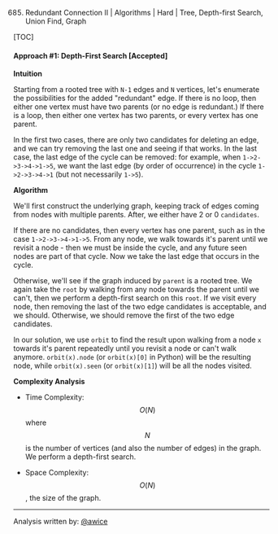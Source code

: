 685. Redundant Connection II | Algorithms | Hard | Tree, Depth-first Search, Union Find, Graph

[TOC]

#### Approach #1: Depth-First Search [Accepted]

**Intuition**

Starting from a rooted tree with `N-1` edges and `N` vertices, let's enumerate the possibilities for the added "redundant" edge.  If there is no loop, then either one vertex must have two parents (or no edge is redundant.)  If there is a loop, then either one vertex has two parents, or every vertex has one parent.

In the first two cases, there are only two candidates for deleting an edge, and we can try removing the last one and seeing if that works.  In the last case, the last edge of the cycle can be removed: for example, when `1->2->3->4->1->5`, we want the last edge (by order of occurrence) in the cycle `1->2->3->4->1` (but not necessarily `1->5`).

**Algorithm**

We'll first construct the underlying graph, keeping track of edges coming from nodes with multiple parents.  After, we either have 2 or 0 `candidates`.

If there are no candidates, then every vertex has one parent, such as in the case `1->2->3->4->1->5`.  From any node, we walk towards it's parent until we revisit a node - then we must be inside the cycle, and any future seen nodes are part of that cycle.  Now we take the last edge that occurs in the cycle.

Otherwise, we'll see if the graph induced by `parent` is a rooted tree.  We again take the `root` by walking from any node towards the parent until we can't, then we perform a depth-first search on this `root`.  If we visit every node, then removing the last of the two edge candidates is acceptable, and we should.  Otherwise, we should remove the first of the two edge candidates.

In our solution, we use `orbit` to find the result upon walking from a node `x` towards it's parent repeatedly until you revisit a node or can't walk anymore.  `orbit(x).node` (or `orbit(x)[0]` in Python) will be the resulting node, while `orbit(x).seen` (or `orbit(x)[1]`) will be all the nodes visited.



**Complexity Analysis**

* Time Complexity:  $$O(N)$$ where $$N$$ is the number of vertices (and also the number of edges) in the graph.  We perform a depth-first search.

* Space Complexity:  $$O(N)$$, the size of the graph.

---

Analysis written by: [@awice](https://leetcode.com/awice)
